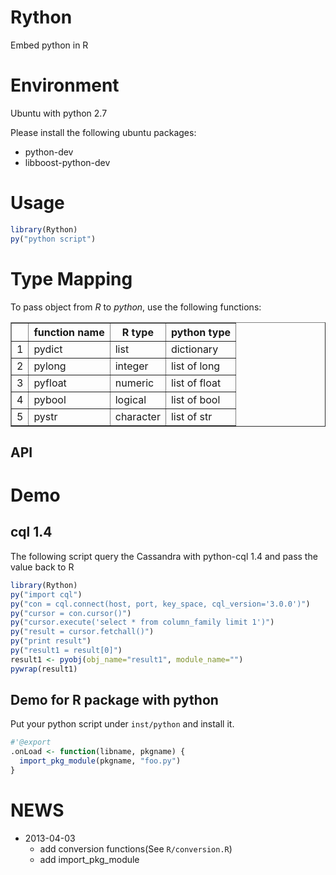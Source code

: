 # Rython

Embed python in R

# Environment

Ubuntu with python 2.7

Please install the following ubuntu packages:

- python-dev
- libboost-python-dev

# Usage

```r
library(Rython)
py("python script")
```

# Type Mapping

To pass object from *R* to *python*, use the following functions:

<!-- html table generated in R 2.15.3 by xtable 1.7-1 package -->
<!-- Wed Apr  3 17:40:22 2013 -->
<TABLE border=1>
<TR> <TH>  </TH> <TH> function name </TH> <TH> R type </TH> <TH> python type </TH>  </TR>
  <TR> <TD align="right"> 1 </TD> <TD> pydict </TD> <TD> list </TD> <TD> dictionary </TD> </TR>
  <TR> <TD align="right"> 2 </TD> <TD> pylong </TD> <TD> integer </TD> <TD> list of long </TD> </TR>
  <TR> <TD align="right"> 3 </TD> <TD> pyfloat </TD> <TD> numeric </TD> <TD> list of float </TD> </TR>
  <TR> <TD align="right"> 4 </TD> <TD> pybool </TD> <TD> logical </TD> <TD> list of bool </TD> </TR>
  <TR> <TD align="right"> 5 </TD> <TD> pystr </TD> <TD> character </TD> <TD> list of str </TD> </TR>
   </TABLE>


## API



# Demo 

## cql 1.4

The following script query the Cassandra with python-cql 1.4 and pass the value back to R

```r
library(Rython)
py("import cql")
py("con = cql.connect(host, port, key_space, cql_version='3.0.0')")
py("cursor = con.cursor()")
py("cursor.execute('select * from column_family limit 1')")
py("result = cursor.fetchall()")
py("print result")
py("result1 = result[0]")
result1 <- pyobj(obj_name="result1", module_name="")
pywrap(result1)
```

## Demo for R package with python

Put your python script under `inst/python` and install it.

```r
#'@export
.onLoad <- function(libname, pkgname) {
  import_pkg_module(pkgname, "foo.py")
}
```

# NEWS

- 2013-04-03
    - add conversion functions(See `R/conversion.R`)
    - add import_pkg_module
